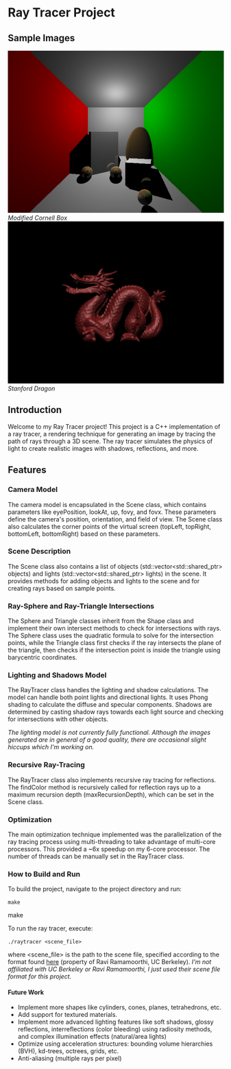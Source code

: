 # Ray Tracer Project

## Sample Images
![Sample Image 1](sample_images/scene6.png)
*Modified Cornell Box*
![Sample Image 2](sample_images/scene7.png)
*Stanford Dragon*

## Introduction
Welcome to my Ray Tracer project! This project is a C++ implementation of a ray tracer, a rendering technique for generating an image by tracing the path of rays through a 3D scene. The ray tracer simulates the physics of light to create realistic images with shadows, reflections, and more.

## Features
### Camera Model
The camera model is encapsulated in the Scene class, which contains parameters like eyePosition, lookAt, up, fovy, and fovx. These parameters define the camera's position, orientation, and field of view. The Scene class also calculates the corner points of the virtual screen (topLeft, topRight, bottomLeft, bottomRight) based on these parameters.

### Scene Description
The Scene class also contains a list of objects (std::vector<std::shared_ptr<Shape>> objects) and lights (std::vector<std::shared_ptr<Light>> lights) in the scene. It provides methods for adding objects and lights to the scene and for creating rays based on sample points.

### Ray-Sphere and Ray-Triangle Intersections
The Sphere and Triangle classes inherit from the Shape class and implement their own intersect methods to check for intersections with rays. The Sphere class uses the quadratic formula to solve for the intersection points, while the Triangle class first checks if the ray intersects the plane of the triangle, then checks if the intersection point is inside the triangle using barycentric coordinates.

### Lighting and Shadows Model
The RayTracer class handles the lighting and shadow calculations. The model can handle both point lights and directional lights. It uses Phong shading to calculate the diffuse and specular components. Shadows are determined by casting shadow rays towards each light source and checking for intersections with other objects.


*The lighting model is not currently fully functional. Although the images generated are in general of a good quality, there are occasional slight hiccups which I'm working on.*

### Recursive Ray-Tracing
The RayTracer class also implements recursive ray tracing for reflections. The findColor method is recursively called for reflection rays up to a maximum recursion depth (maxRecursionDepth), which can be set in the Scene class.

### Optimization
The main optimization technique implemented was the parallelization of the ray tracing process using multi-threading to take advantage of multi-core processors. This provided a ~6x speedup on my 6-core processor. The number of threads can be manually set in the RayTracer class.

### How to Build and Run
To build the project, navigate to the project directory and run:

```
make
```
make

To run the ray tracer, execute:
```
./raytracer <scene_file>
```
where <scene_file> is the path to the scene file, specified according to the format found [here](https://inst.eecs.berkeley.edu/~cs294-13/fa09/assignments/raytrace.pdf) (property of Ravi Ramamoorthi, UC Berkeley).
*I'm not affiliated with UC Berkeley or Ravi Ramamoorthi, I just used their scene file format for this project.*

#### Future Work
- Implement more shapes like cylinders, cones, planes, tetrahedrons, etc.
- Add support for textured materials.
- Implement more advanced lighting features like soft shadows, glossy reflections, interreflections (color bleeding) using radiosity methods, and complex illumination effects (natural/area lights)
- Optimize using acceleration structures: bounding volume hierarchies (BVH), kd-trees, octrees, grids, etc.
- Anti-aliasing (multiple rays per pixel)
